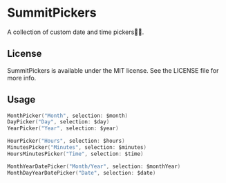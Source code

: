 # SummitPickers

A collection of custom date and time pickers.

## License

SummitPickers is available under the MIT license. See the LICENSE file for more info.

## Usage

```swift
MonthPicker("Month", selection: $month)
DayPicker("Day", selection: $day)
YearPicker("Year", selection: $year)

HourPicker("Hours", selection: $hours)
MinutesPicker("Minutes", selection: $minutes)
HoursMinutesPicker("Time", selection: $time)

MonthYearDatePicker("Month/Year", selection: $monthYear)
MonthDayYearDatePicker("Date", selection: $date)

```
